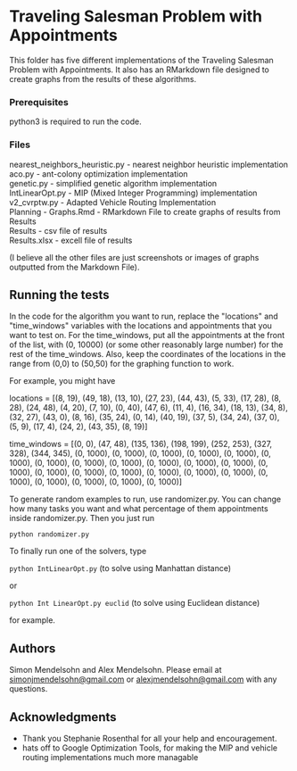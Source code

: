 # Traveling Salesman Problem with Appointments

This folder has five different implementations of the Traveling Salesman Problem with Appointments.  It also has an RMarkdown file designed to create graphs from the results of these algorithms.

### Prerequisites

python3 is required to run the code.

### Files

nearest\_neighbors\_heuristic.py - nearest neighbor heuristic implementation  
aco.py - ant-colony optimization implementation  
genetic.py - simplified genetic algorithm implementation   
IntLinearOpt.py - MIP (Mixed Integer Programming)  implementation  
v2_cvrptw.py - Adapted Vehicle Routing Implementation  
Planning - Graphs.Rmd - RMarkdown File to create graphs of results from Results  
Results - csv file of results  
Results.xlsx - excell file of results  

(I believe all the other files are just screenshots or images of graphs outputted from the Markdown File).


## Running the tests

In the code for the algorithm you want to run, replace the "locations" and "time\_windows" variables with the locations and appointments that you want to test on.  For the time\_windows, put all the appointments at the front of the list, with (0, 10000) (or some other reasonably large number) for the rest of the time\_windows.  Also, keep the coordinates of the locations in the range from (0,0) to (50,50) for the graphing function to work. 

For example, you might have 

locations = [(8, 19), (49, 18), (13, 10), (27, 23), (44, 43), (5, 33), (17, 28), (8, 28), (24, 48), (4, 20), (7, 10), (0, 40), (47, 6), (11, 4), (16, 34), (18, 13), (34, 8), (32, 27), (43, 0), (8, 16), (35, 24), (0, 14), (40, 19), (37, 5), (34, 24), (37, 0), (5, 9), (17, 4), (24, 2), (43, 35), (8, 19)]

time\_windows = [(0, 0), (47, 48), (135, 136), (198, 199), (252, 253), (327, 328), (344, 345), (0, 1000), (0, 1000), (0, 1000), (0, 1000), (0, 1000), (0, 1000), (0, 1000), (0, 1000), (0, 1000), (0, 1000), (0, 1000), (0, 1000), (0, 1000), (0, 1000), (0, 1000), (0, 1000), (0, 1000), (0, 1000), (0, 1000), (0, 1000), (0, 1000), (0, 1000), (0, 1000), (0, 1000)]

To generate random examples to run, use randomizer.py.  You can change how many tasks you want and what percentage of them appointments inside randomizer.py.  Then you just run 

`python randomizer.py`

To finally run one of the solvers, type 

`python IntLinearOpt.py` (to solve using Manhattan distance)

or

`python Int LinearOpt.py euclid` (to solve using Euclidean distance)

for example. 


## Authors

Simon Mendelsohn and Alex Mendelsohn.  Please email at simonjmendelsohn@gmail.com or alexjmendelsohn@gmail.com with any questions.

## Acknowledgments

* Thank you Stephanie Rosenthal for all your help and encouragement.
* hats off to Google Optimization Tools, for making the MIP and vehicle routing implementations much more managable
